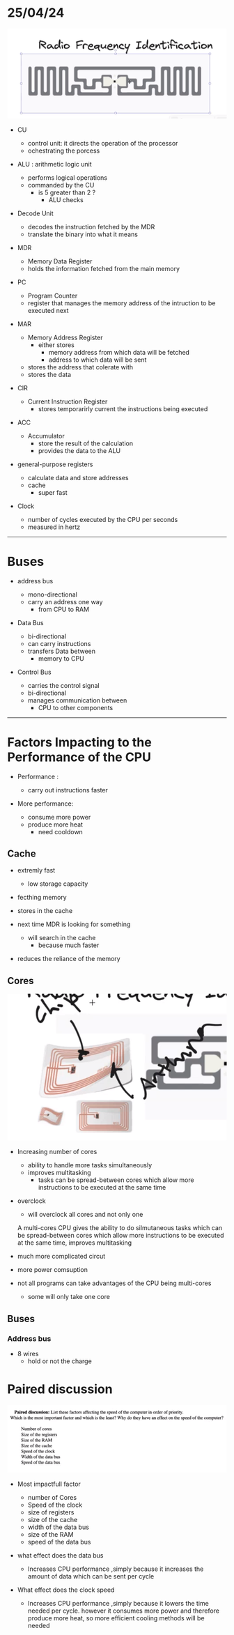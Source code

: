 # 25/04/24

![cpu](image.png)

- CU
    - control unit: it directs the operation of the processor
    - ochestrating the porcess 

- ALU : arithmetic logic unit
    - performs logical operations
    - commanded by the CU
        - is 5 greater than 2 ?
            - ALU checks
    
- Decode Unit
    - decodes the instruction fetched by the MDR
    - translate the binary into what it means

- MDR
    - Memory Data Register
    - holds the information fetched from the main memory

- PC
    - Program Counter
    - register that manages the memory address of the intruction to be executed next

- MAR
    - Memory Address Register
        - either stores
            - memory address from which data will be fetched
            - address to which data will be sent
    - stores the address that colerate with 
    - stores the data

- CIR
    - Current Instruction Register
        - stores temporarirly current the instructions being executed
    
- ACC
    - Accumulator
        - store the result of the calculation
        - provides the data to the ALU

- general-purpose registers
    - calculate data and store addresses
    - cache
        - super fast

- Clock
    - number of cycles executed by the CPU per seconds
    - measured in hertz

---

# Buses

- address bus
    - mono-directional
    - carry an address one way
        - from CPU to RAM

- Data Bus
    - bi-directional
    - can carry instructions
    - transfers Data between
        - memory to CPU

- Control Bus
    - carries the control signal
    - bi-directional
    - manages communication between
        - CPU to other components
    

---

# Factors Impacting to the Performance of the CPU

- Performance : 
    - carry out instructions faster

- More performance:
    - consume more power
    - produce more heat
        - need cooldown 


## Cache

- extremly fast
    - low storage capacity
- fecthing memory
- stores in the cache

- next time MDR is looking for something
    - will search in the cache
        - because much faster

- reduces the reliance of the memory

## Cores

![cores](image-1.png)

- Increasing number of cores
    - ability to handle more tasks simultaneously
    - improves multitasking
        - tasks can be spread-between cores which allow more instructions to be executed at the same time
- overclock
    - will overclock all cores and not only one


    A multi-cores CPU gives the ability to do silmutaneous tasks which can be spread-between cores which allow more instructions to be executed at the same time, improves multitasking

- much more complicated circut
- more power comsuption

- not all programs can take advantages of the CPU being multi-cores
    - some will only take one core


## Buses

### Address bus

- 8 wires
    - hold or not the charge

# Paired discussion

![paired](img/image-2223.png)

- Most impactfull factor
    - number of Cores
    - Speed of the clock
    - size of registers
    - size of the cache
    - width of the data bus
    - size of the RAM
    - speed of the data bus

- what effect does the data bus
    - Increases CPU performance ,simply because it increases the amount of data which can be sent per cycle

- What effect does the clock speed
    - Increases CPU performance ,simply because it lowers the time needed per cycle. however it consumes more power and therefore produce more heat, so more efficient cooling methods will be needed